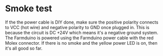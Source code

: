 # Smoke test
If the the power cable is DIY done, make sure the positive polarity connects to VCC (hot wire) and negative polarity to GND once plugged in. This is because the circuit is DC +24V which means it's a negative ground system. The Farmduino is powered using the Farmduino power cable with the red Molex connector. If there is no smoke and the yellow power LED is on, then it's all good so far.

